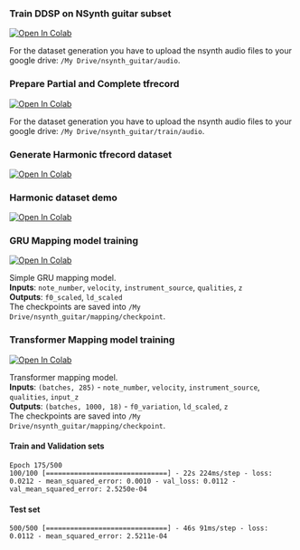### Train DDSP on NSynth guitar subset
[![Open In Colab](https://colab.research.google.com/assets/colab-badge.svg)](https://colab.research.google.com/github/TheSoundOfAIOSR/rg_sound_generation/blob/main/members/fabio/train_ddsp_nsynth_guitar.ipynb)

For the dataset generation you have to upload the nsynth audio files to your google drive: `/My Drive/nsynth_guitar/audio`.

### Prepare Partial and Complete tfrecord
[![Open In Colab](https://colab.research.google.com/assets/colab-badge.svg)](https://colab.research.google.com/github/TheSoundOfAIOSR/rg_sound_generation/blob/main/members/fabio/prepare_partial_complete_tfrecord.ipynb)

For the dataset generation you have to upload the nsynth audio files to your google drive: `/My Drive/nsynth_guitar/train/audio`.

### Generate Harmonic tfrecord dataset
[![Open In Colab](https://colab.research.google.com/assets/colab-badge.svg)](https://colab.research.google.com/github/TheSoundOfAIOSR/rg_sound_generation/blob/main/members/fabio/generate_harmonic_dataset.ipynb)

### Harmonic dataset demo
[![Open In Colab](https://colab.research.google.com/assets/colab-badge.svg)](https://colab.research.google.com/github/TheSoundOfAIOSR/rg_sound_generation/blob/main/members/fabio/harmonic_dataset_demo.ipynb)


### GRU Mapping model training
[![Open In Colab](https://colab.research.google.com/assets/colab-badge.svg)](https://colab.research.google.com/github/TheSoundOfAIOSR/rg_sound_generation/blob/main/members/fabio/gru_mapping_model_training.ipynb)

Simple GRU mapping model.  
**Inputs**: `note_number`, `velocity`, `instrument_source`, `qualities`, `z`  
**Outputs**: `f0_scaled`, `ld_scaled`  
The checkpoints are saved into `/My Drive/nsynth_guitar/mapping/checkpoint`.

### Transformer Mapping model training
[![Open In Colab](https://colab.research.google.com/assets/colab-badge.svg)](https://colab.research.google.com/github/TheSoundOfAIOSR/rg_sound_generation/blob/main/members/fabio/transformer_mapping_model_training.ipynb)

Transformer mapping model.  
**Inputs**: `(batches, 285)` - `note_number`, `velocity`, `instrument_source`, `qualities`, `input_z`  
**Outputs**: `(batches, 1000, 18)` - `f0_variation`, `ld_scaled`, `z`  
The checkpoints are saved into `/My Drive/nsynth_guitar/mapping/checkpoint`.

#### Train and Validation sets
```
Epoch 175/500
100/100 [==============================] - 22s 224ms/step - loss: 0.0212 - mean_squared_error: 0.0010 - val_loss: 0.0112 - val_mean_squared_error: 2.5250e-04
```

#### Test set
```
500/500 [==============================] - 46s 91ms/step - loss: 0.0112 - mean_squared_error: 2.5211e-04
```
